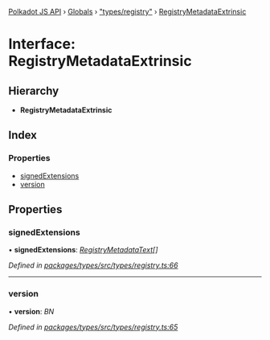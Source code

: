 [Polkadot JS API](../README.md) › [Globals](../globals.md) › ["types/registry"](../modules/_types_registry_.md) › [RegistryMetadataExtrinsic](_types_registry_.registrymetadataextrinsic.md)

# Interface: RegistryMetadataExtrinsic

## Hierarchy

* **RegistryMetadataExtrinsic**

## Index

### Properties

* [signedExtensions](_types_registry_.registrymetadataextrinsic.md#signedextensions)
* [version](_types_registry_.registrymetadataextrinsic.md#version)

## Properties

###  signedExtensions

• **signedExtensions**: *[RegistryMetadataText](_types_registry_.registrymetadatatext.md)[]*

*Defined in [packages/types/src/types/registry.ts:66](https://github.com/polkadot-js/api/blob/af11444b72/packages/types/src/types/registry.ts#L66)*

___

###  version

• **version**: *BN*

*Defined in [packages/types/src/types/registry.ts:65](https://github.com/polkadot-js/api/blob/af11444b72/packages/types/src/types/registry.ts#L65)*
